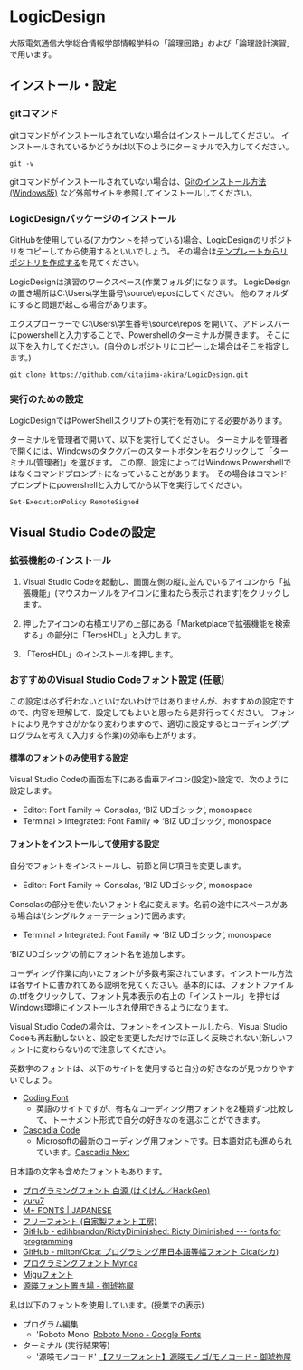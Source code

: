 # LogicDesign

大阪電気通信大学総合情報学部情報学科の「論理回路」および「論理設計演習」で用います。

## インストール・設定

### gitコマンド

gitコマンドがインストールされていない場合はインストールしてください。
インストールされているかどうかは以下のようにターミナルで入力してください。

    git -v

gitコマンドがインストールされていない場合は、[Gitのインストール方法(Windows版)](https://qiita.com/T-H9703EnAc/items/4fbe6593d42f9a844b1c) など外部サイトを参照してインストールしてください。

### LogicDesignパッケージのインストール

GitHubを使用している(アカウントを持っている)場合、LogicDesignのリポジトリをコピーしてから使用するといいでしょう。
その場合は[テンプレートからリポジトリを作成する](https://docs.github.com/ja/repositories/creating-and-managing-repositories/creating-a-repository-from-a-template)を見てください。

LogicDesignは演習のワークスペース(作業フォルダ)になります。
LogicDesignの置き場所はC:\Users\学生番号\source\reposにしてください。
他のフォルダにすると問題が起こる場合があります。

エクスプローラーで C:\Users\学生番号\source\repos を開いて、アドレスバーにpowershellと入力することで、Powershellのターミナルが開きます。
そこに以下を入力してください。(自分のレポジトリにコピーした場合はそこを指定します。)

    git clone https://github.com/kitajima-akira/LogicDesign.git


### 実行のための設定

LogicDesignではPowerShellスクリプトの実行を有効にする必要があります。

ターミナルを管理者で開いて、以下を実行してください。
ターミナルを管理者で開くには、Windowsのタククバーのスタートボタンを右クリックして「ターミナル(管理者)」を選びます。
この際、設定によってはWindows Powershellではなくコマンドプロンプトになっていることがあります。
その場合はコマンドプロンプトにpowershellと入力してから以下を実行してください。

    Set-ExecutionPolicy RemoteSigned

## Visual Studio Codeの設定

### 拡張機能のインストール
1. Visual Studio Codeを起動し、画面左側の縦に並んでいるアイコンから「拡張機能」(マウスカーソルをアイコンに重ねたら表示されます)をクリックします。

1. 押したアイコンの右横エリアの上部にある「Marketplaceで拡張機能を検索する」の部分に「TerosHDL」と入力します。

1. 「TerosHDL」のインストールを押します。

### おすすめのVisual Studio Codeフォント設定 (任意)
この設定は必ず行わないといけないわけではありませんが、おすすめの設定ですので、内容を理解して、設定してもよいと思ったら是非行ってください。
フォントにより見やすさがかなり変わりますので、適切に設定するとコーディング(プログラムを考えて入力する作業)の効率も上がります。

#### 標準のフォントのみ使用する設定
Visual Studio Codeの画面左下にある歯車アイコン(設定)>設定で、次のように設定します。
 - Editor: Font Family ⇒ Consolas, ‘BIZ UDゴシック’, monospace
 - Terminal > Integrated: Font Family ⇒ ‘BIZ UDゴシック’, monospace

#### フォントをインストールして使用する設定
自分でフォントをインストールし、前節と同じ項目を変更します。
 - Editor: Font Family ⇒ Consolas, ‘BIZ UDゴシック’, monospace

Consolasの部分を使いたいフォント名に変えます。名前の途中にスペースがある場合は’(シングルクォーテーション)で囲みます。
- Terminal > Integrated: Font Family ⇒ ‘BIZ UDゴシック’, monospace

‘BIZ UDゴシック’の前にフォント名を追加します。

コーディング作業に向いたフォントが多数考案されています。インストール方法は各サイトに書かれてある説明を見てください。基本的には、フォントファイルの.ttfをクリックして、フォント見本表示の右上の「インストール」を押せばWindows環境にインストールされ使用できるようになります。

Visual Studio Codeの場合は、フォントをインストールしたら、Visual Studio Codeも再起動しないと、設定を変更しただけでは正しく反映されない(新しいフォントに変わらない)ので注意してください。

英数字のフォントは、以下のサイトを使用すると自分の好きなのが見つかりやすいでしょう。

- [Coding Font](https://www.codingfont.com/)
  - 英語のサイトですが、有名なコーディング用フォントを2種類ずつ比較して、トーナメント形式で自分の好きなのを選ぶことができます。
- [Cascadia Code](https://github.com/microsoft/cascadia-code)
  - Microsoftの最新のコーディング用フォントです。日本語対応も進められています。[Cascadia Next](https://github.com/microsoft/cascadia-code/releases/tag/cascadia-next)

日本語の文字も含めたフォントもあります。
- [プログラミングフォント 白源 (はくげん／HackGen)](https://github.com/yuru7/HackGen)
- [yuru7](https://github.com/yuru7?tab=repositories)
- [M+ FONTS | JAPANESE](https://mplusfonts.github.io/)
- [フリーフォント (自家製フォント工房)](http://jikasei.me/font/#google_vignette)
- [GitHub - edihbrandon/RictyDiminished: Ricty Diminished --- fonts for programming](https://github.com/edihbrandon/RictyDiminished)
- [GitHub - miiton/Cica: プログラミング用日本語等幅フォント Cica(シカ)](https://github.com/miiton/Cica)
- [プログラミングフォント Myrica](https://myrica.estable.jp/)
- [Miguフォント](https://itouhiro.github.io/mixfont-mplus-ipa/migu/)
- [源暎フォント置き場 - 御琥祢屋](https://okoneya.jp/font/)

私は以下のフォントを使用しています。(授業での表示)
- プログラム編集
  - 'Roboto Mono' [Roboto Mono - Google Fonts](https://fonts.google.com/specimen/Roboto+Mono)
- ターミナル (実行結果等)
  - '源暎モノコード' [【フリーフォント】源暎モノゴ/モノコード - 御琥祢屋](https://okoneya.jp/font/genei-mono-go.html)
